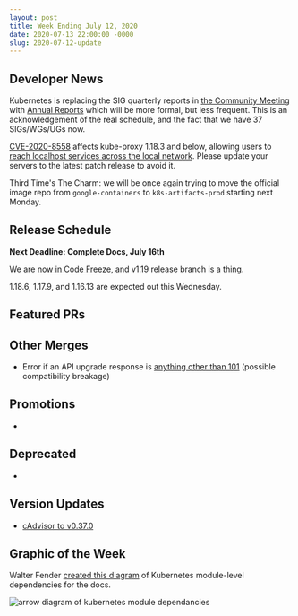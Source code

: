 ```yaml
---
layout: post
title: Week Ending July 12, 2020
date: 2020-07-13 22:00:00 -0000
slug: 2020-07-12-update
---
```


## Developer News

Kubernetes is replacing the SIG quarterly reports in [the Community Meeting](https://docs.google.com/document/d/1VQDIAB0OqiSjIHI8AWMvSdceWhnz56jNpZrLs6o7NJY/edit#) with [Annual Reports](https://github.com/kubernetes/community/blob/master/committee-steering/governance/annual-reports.md) which will be more formal, but less frequent.  This is an acknowledgement of the real schedule, and the fact that we have 37 SIGs/WGs/UGs now.

[CVE-2020-8558](https://access.redhat.com/security/cve/cve-2020-8558) affects kube-proxy 1.18.3 and below, allowing users to [reach localhost services across the local network](https://groups.google.com/g/kubernetes-dev/c/PeIDRVc7ILE).  Please update your servers to the latest patch release to avoid it.

Third Time's The Charm: we will be once again trying to move the official image repo from `google-containers` to `k8s-artifacts-prod` starting next Monday.

## Release Schedule

**Next Deadline: Complete Docs, July 16th**

We are [now in Code Freeze](https://groups.google.com/g/kubernetes-dev/c/-HoZA0mYbw8), and v1.19 release branch is a thing.

1.18.6, 1.17.9, and 1.16.13 are expected out this Wednesday.

## Featured PRs


## Other Merges

* Error if an API upgrade response is [anything other than 101](https://github.com/kubernetes/kubernetes/pull/92941) (possible compatibility breakage)

## Promotions

*

## Deprecated

*

## Version Updates

* [cAdvisor to v0.37.0](https://github.com/kubernetes/kubernetes/pull/92919)

## Graphic of the Week

Walter Fender [created this diagram](https://github.com/kubernetes/kubernetes/pull/92445) of Kubernetes module-level dependencies for the docs.

![arrow diagram of kubernetes module dependancies](/2020/images/module-diagram.png)
